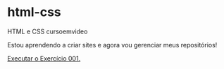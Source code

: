# html-css
 HTML e CSS cursoemvideo

Estou aprendendo a criar sites e agora vou gerenciar meus repositórios!

<a href="https://laertebarreto21.github.io/html-css//HTML%20CSS%20MODULO%201/EXERC%C3%8DCIOS/EX%20001/"> Executar o Exercício 001.